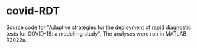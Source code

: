 # covid-RDT
Source code for "Adaptive strategies for the deployment of rapid diagnostic tests for COVID-19: a modelling study".
The analyses were run in MATLAB R2022a.
